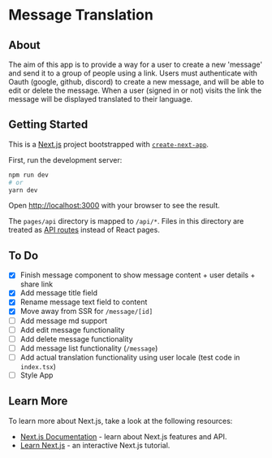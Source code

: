 # Message Translation

## About

The aim of this app is to provide a way for a user to create a new 'message' and send it to a group of people using a link. Users must authenticate with Oauth (google, github, discord) to create a new message, and will be able to edit or delete the message. When a user (signed in or not) visits the link the message will be displayed translated to their language.

## Getting Started

This is a [Next.js](https://nextjs.org/) project bootstrapped with [`create-next-app`](https://github.com/vercel/next.js/tree/canary/packages/create-next-app).

First, run the development server:

```bash
npm run dev
# or
yarn dev
```

Open [http://localhost:3000](http://localhost:3000) with your browser to see the result.

The `pages/api` directory is mapped to `/api/*`. Files in this directory are treated as [API routes](https://nextjs.org/docs/api-routes/introduction) instead of React pages.

## To Do

- [x] Finish message component to show message content + user details + share link
- [x] Add message title field
- [x] Rename message text field to content
- [x] Move away from SSR for `/message/[id]`
- [ ] Add message md support
- [ ] Add edit message functionality
- [ ] Add delete message functionality
- [ ] Add message list functionality (`/message`)
- [ ] Add actual translation functionality using user locale (test code in `index.tsx`)
- [ ] Style App

## Learn More

To learn more about Next.js, take a look at the following resources:

- [Next.js Documentation](https://nextjs.org/docs) - learn about Next.js features and API.
- [Learn Next.js](https://nextjs.org/learn) - an interactive Next.js tutorial.

